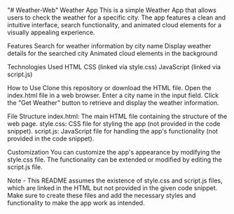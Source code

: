"# Weather-Web" 
Weather App
This is a simple Weather App that allows users to check the weather for a specific city. The app features a clean and intuitive interface, search functionality, and animated cloud elements for a visually appealing experience.
<br>

Features
Search for weather information by city name
Display weather details for the searched city
Animated cloud elements in the background
<br>

Technologies Used
HTML
CSS (linked via style.css)
JavaScript (linked via script.js)
<br>

How to Use
Clone this repository or download the HTML file.
Open the index.html file in a web browser.
Enter a city name in the input field.
Click the "Get Weather" button to retrieve and display the weather information.
<br>

File Structure
index.html: The main HTML file containing the structure of the web page.
style.css: CSS file for styling the app (not provided in the code snippet).
script.js: JavaScript file for handling the app's functionality (not provided in the code snippet).
<br>

Customization
You can customize the app's appearance by modifying the style.css file. The functionality can be extended or modified by editing the script.js file.
<br>

Note - This README assumes the existence of style.css and script.js files, which are linked in the HTML but not provided in the given code snippet. Make sure to create 
these files and add the necessary styles and functionality to make the app work as intended.
